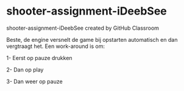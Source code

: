 # shooter-assignment-iDeebSee
shooter-assignment-iDeebSee created by GitHub Classroom


Beste, de engine versnelt de game bij opstarten automatisch en dan vergtraagt het. Een work-around is om:


 1- Eerst op pauze drukken
 
 
 2- Dan op play
 
 
 3- Dan weer op pauze
